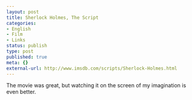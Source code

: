 ```yaml
---
layout: post
title: Sherlock Holmes, The Script
categories:
- English
- Film
- Links
status: publish
type: post
published: true
meta: {}
external-url: http://www.imsdb.com/scripts/Sherlock-Holmes.html
---
```

The movie was great, but watching it on the screen of my imagination is even better.
